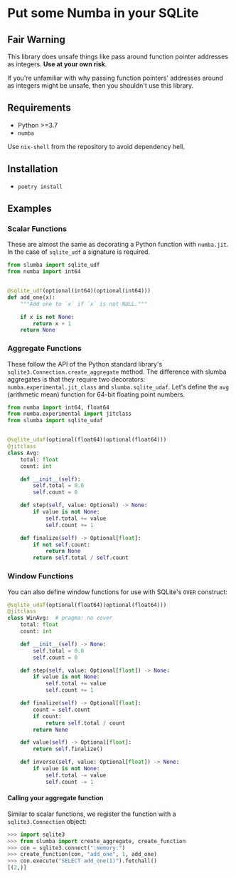 # Put some Numba in your SQLite

## Fair Warning

This library does unsafe things like pass around function pointer addresses
as integers.  **Use at your own risk**.

If you're unfamiliar with why passing function pointers' addresses around as
integers might be unsafe, then you shouldn't use this library.

## Requirements

* Python >=3.7
* `numba`

Use `nix-shell` from the repository to avoid dependency hell.

## Installation
* `poetry install`

## Examples

### Scalar Functions

These are almost the same as decorating a Python function with
`numba.jit`. In the case of `sqlite_udf` a signature is required.

```python
from slumba import sqlite_udf
from numba import int64


@sqlite_udf(optional(int64)(optional(int64)))
def add_one(x):
    """Add one to `x` if `x` is not NULL."""

    if x is not None:
        return x + 1
    return None
```


### Aggregate Functions

These follow the API of the Python standard library's
`sqlite3.Connection.create_aggregate` method. The difference with slumba
aggregates is that they require two decorators: `numba.experimental.jit_class` and
`slumba.sqlite_udaf`. Let's define the `avg` (arithmetic mean) function for
64-bit floating point numbers.

```python
from numba import int64, float64
from numba.experimental import jitclass
from slumba import sqlite_udaf


@sqlite_udaf(optional(float64)(optional(float64)))
@jitclass
class Avg:
    total: float
    count: int

    def __init__(self):
        self.total = 0.0
        self.count = 0

    def step(self, value: Optional) -> None:
        if value is not None:
            self.total += value
            self.count += 1

    def finalize(self) -> Optional[float]:
        if not self.count:
            return None
        return self.total / self.count
```

### Window Functions

You can also define window functions for use with SQLite's `OVER` construct:

```python
@sqlite_udaf(optional(float64)(optional(float64)))
@jitclass
class WinAvg:  # pragma: no cover
    total: float
    count: int

    def __init__(self) -> None:
        self.total = 0.0
        self.count = 0

    def step(self, value: Optional[float]) -> None:
        if value is not None:
            self.total += value
            self.count += 1

    def finalize(self) -> Optional[float]:
        count = self.count
        if count:
            return self.total / count
        return None

    def value(self) -> Optional[float]:
        return self.finalize()

    def inverse(self, value: Optional[float]) -> None:
        if value is not None:
            self.total -= value
            self.count -= 1
```

#### Calling your aggregate function

Similar to scalar functions, we register the function with a `sqlite3.Connection` object:

```python
>>> import sqlite3
>>> from slumba import create_aggregate, create_function
>>> con = sqlite3.connect(":memory:")
>>> create_function(con, "add_one", 1, add_one)
>>> con.execute("SELECT add_one(1)").fetchall()
[(2,)]
```
